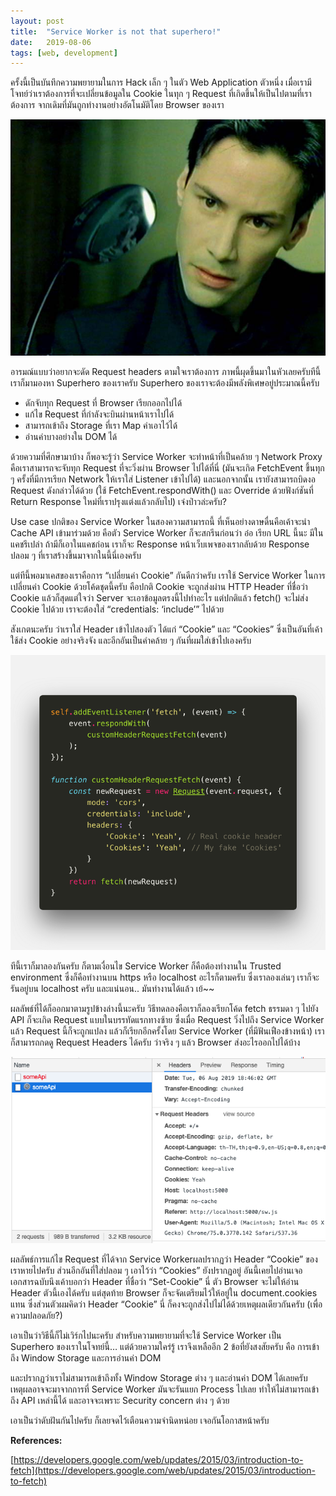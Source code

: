 ```yaml
---
layout:	post
title:	"Service Worker is not that superhero!"
date:	2019-08-06
tags: [web, development]
---
```


  ครั้งนี้เป็นบันทึกความพยายามในการ Hack เล็ก ๆ ในตัว Web Application ตัวหนึ่ง เมื่อเรามีโจทย์ว่าเราต้องการที่จะเปลี่ยนข้อมูลใน Cookie ในทุก ๆ Request ที่เกิดขึ้นให้เป็นไปตามที่เราต้องการ จากเดิมที่มันถูกทำงานอย่างอัตโนมัติโดย Browser ของเรา

![อารมณ์แบบว่าอยากจะดัดช้อนตามใจเราเลยครับ](/assets/images/migrated/0_EaBXD66UNdf-4EJR.jpg)

อารมณ์แบบว่าอยากจะดัด Request headers ตามใจเราต้องการ ภาพนี้ผุดขึ้นมาในหัวเลยครับทีนี้เราก็มามองหา Superhero ของเราครับ Superhero ของเราจะต้องมีพลังพิเศษอยู่ประมาณนี้ครับ

* ดักจับทุก Request ที่ Browser เรียกออกไปได้
* แก้ไข Request ที่กำลังจะบินผ่านหน้าเราไปได้
* สามารถเข้าถึง Storage ที่เรา Map ค่าเอาไว้ได้
* อ่านค่าบางอย่างใน DOM ได้

ด้วยความที่ศึกษามาบ้าง ก็พอจะรู้ว่า Service Worker จะทำหน้าที่เป็นคล้าย ๆ Network Proxy คือเราสามารถจะจับทุก Request ที่จะวิ่งผ่าน Browser ไปได้ที่นี่ (มันจะเกิด FetchEvent ขึ้นทุก ๆ ครั้งที่มีการเรียก Network ให้เราใส่ Listener เข้าไปได้) และนอกจากนั้น เรายังสามารถบิดงอ Request ดังกล่าวได้ด้วย (ใช้ FetchEvent.respondWith() และ Override ด้วยฟังก์ชันที่ Return Response ใหม่ที่เราปรุงแต่งแล้วกลับไป) เจ๋งป่าวล่ะครับ?

Use case ปกติของ Service Worker ในสองความสามารถนี้ ที่เห็นอย่างดาษดื่นคือเค้าจะนำ Cache API เข้ามาร่วมด้วย คือตัว Service Worker ก็จะสกรีนก่อนว่า อ๋อ เรียก URL นี้นะ มีในแคชรึเปล่า ถ้ามีก็เอาในแคชก่อน เราก็จะ Response หน้าเว็บเพจของเรากลับด้วย Response ปลอม ๆ ที่เราสร้างขึ้นมาจากในนี้นี่เองครับ

แต่ทีนี้พอมาเคสของเราคือการ “เปลี่ยนค่า Cookie” กันดีกว่าครับ เราใช้ Service Worker ในการเปลี่ยนค่า Cookie ด้วยโค้ดชุดนี้ครับ คือปกติ Cookie จะถูกส่งผ่าน HTTP Header ที่ชื่อว่า Cookie แล้วก็สุดแต่ใจว่า Server จะเอาข้อมูลตรงนี้ไปทำอะไร แต่ปกติแล้ว fetch() จะไม่ส่ง Cookie ไปด้วย เราจะต้องใส่ “credentials: ‘include’” ไปด้วย

สังเกตนะครับ ว่าเราใส่ Header เข้าไปสองตัว ได้แก่ “Cookie” และ “Cookies” ซึ่งเป็นอันที่เค้าใช้ส่ง Cookie อย่างจริงจัง และอีกอันเป็นคำคล้าย ๆ กันที่ผมใส่เข้าไปเองครับ

![](/assets/images/migrated/1_nXVPGE-0QeE1VwwTDMpNmg.png)

ทีนี้เราก็มาลองกันครับ ก็ตามเงื่อนไข Service Worker ก็คือต้องทำงานใน Trusted environment ซึ่งก็คือทำงานบน https หรือ localhost อะไรก็ตามครับ ซึ่งเราลองเล่นๆ เราก็จะรันอยู่บน localhost ครับ และแน่นอน.. มันทำงานได้แล้ว เย้~~

ผลลัพธ์ที่ได้ก็ออกมาตามรูปข้างล่างนี้นะครับ วิธีทดลองคือเราก็ลองเรียกโค้ด fetch ธรรมดา ๆ ไปยัง API ก็จะเกิด Request แบบในบรรทัดแรกทางซ้าย ซึ่งเมื่อ Request วิ่งไปถึง Service Worker แล้ว Request นี้ก็จะถูกแปลง แล้วก็เรียกอีกครั้งโดย Service Worker (ที่มีฟันเฟืองข้างหน้า) เราก็สามารถกดดู Request Headers ได้ครับ ว่าจริง ๆ แล้ว Browser ส่งอะไรออกไปได้บ้าง

![](/assets/images/migrated/1_8Du8qxy3pFyrnk29_549dg.png)

ผลลัพธ์การแก้ไข Request ที่ได้จาก Service Workerผลปรากฏว่า Header “Cookie” ของเราหายไปครับ ส่วนอีกอันที่ใส่ปลอม ๆ เอาไว้ว่า “Cookies” ยังปรากฏอยู่ อันนี้เคยไปอ่านเจอเอกสารฉบับนึงเค้าบอกว่า Header ที่ชื่อว่า “Set-Cookie” นี่ ตัว Browser จะไม่ให้อ่าน Header ตัวนี้เองได้ครับ แต่สุดท้าย Browser ก็จะจัดเตรียมไว้ให้อยู่ใน document.cookies แทน ซึ่งส่วนตัวผมคิดว่า Header “Cookie” นี่ ก็คงจะถูกส่งไปไม่ได้ด้วยเหตุผลเดียวกันครับ (เพื่อความปลอดภัย?)

เอาเป็นว่าวิธีนี้ก็ไม่เวิร์กไปนะครับ สำหรับความพยายามที่จะใช้ Service Worker เป็น Superhero ของเราในโจทย์นี้… แต่ด้วยความใคร่รู้ เราจึงเหลืออีก 2 ข้อที่ยังสงสัยครับ คือ การเข้าถึง Window Storage และการอ่านค่า DOM

และปรากฏว่าเราไม่สามารถเข้าถึงทั้ง Window Storage ต่าง ๆ และอ่านค่า DOM ได้เลยครับ เหตุผลอาจจะมาจากการที่ Service Worker มันจะรันแยก Process ไปเลย ทำให้ไม่สามารถเข้าถึง API เหล่านี้ได้ และอาจจะเพราะ Security concern ต่าง ๆ ด้วย

เอาเป็นว่าดับฝันกันไปครับ ก็เลยจดไว้เตือนความจำนิดหน่อย เจอกันโอกาสหน้าครับ

**References:**

[https://developers.google.com/web/updates/2015/03/introduction-to-fetch](https://developers.google.com/web/updates/2015/03/introduction-to-fetch)

  